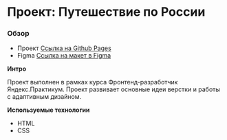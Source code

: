 # Проект: Путешествие по России

### Обзор
* Проект [Ссылка на Github Pages](https://evgeniyshamakov.github.io/russian-travel/) 
* Figma  [Ссылка на макет в Figma](https://www.figma.com/file/5S2WSbEFL6awjVWJ0NWL8Q/Sprint-3_-Russia-_-desktop-mobile?node-id=28503%3A0)

**Интро**

Проект выполнен в рамках курса Фронтенд-разработчик Яндекс.Практикум. Проект развивает основные идеи верстки и работы с адаптивным дизайном.

**Используемые технологии**
- HTML
- CSS